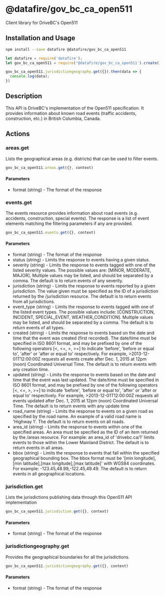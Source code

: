 # @datafire/gov_bc_ca_open511

Client library for DriveBC's Open511

## Installation and Usage
```bash
npm install --save datafire @datafire/gov_bc_ca_open511
```

```js
let datafire = require('datafire');
let gov_bc_ca_open511 = require('@datafire/gov_bc_ca_open511').create();

gov_bc_ca_open511.jurisdictiongeography.get({}).then(data => {
  console.log(data);
})
```

## Description
This API is DriveBC's implementation of the Open511 specification.  It provides information about known road events (traffic accidents, construction, etc.) in British Columbia, Canada.

## Actions
### areas.get
Lists the geographical areas (e.g. districts) that can be used to filter events.


```js
gov_bc_ca_open511.areas.get({}, context)
```

#### Parameters
* format (string) - The format of the response

### events.get
The events resource provides information about road events (e.g. accidents, construction, special events). The response is a list of event elements matching the filtering parameters if any are provided. 


```js
gov_bc_ca_open511.events.get({}, context)
```

#### Parameters
* format (string) - The format of the response
* status (string) - Limits the response to events having a given status.
* severity (string) - Limits the response to events tagged with one of the listed severity values. The possible values are: [MINOR, MODERATE, MAJOR].  Multiple values may be listed, and should be separated by a comma. The default is to return events of any severity.
* jurisdiction (string) - Limits the response to events reported by a given jurisdiction. The value given must be specified as the ID of a jurisdiction returned by the /jurisdiction resource. The default is to return events from all jurisdictions.
* event_type (string) - Limits the response to events tagged with one of the listed event types.  The possible values include: [CONSTRUCTION, INCIDENT, SPECIAL_EVENT, WEATHER_CONDITION].  Multiple values may be listed, and should be separated by a comma. The default is to return events of all types.
* created (string) - Limits the response to events based on the date and time that the event was created (first recorded). The date/time must be specified in ISO 8601 format, and may be prefixed by one of the following operators [<, <=, >, >=] to indicate 'before', 'before or equal to', 'after' or 'after or equal to' respectively.  For example, >2013-12-01T12:00:00Z requests all events create after Dec. 1, 2015 at 12pm (noon) Coordinated Universal Time.  The default is to return events with any creation time.
* updated (string) - Limits the response to events based on the date and time that the event was last updated. The date/time must be specified in ISO 8601 format, and may be prefixed by one of the following operators [<, <=, >, >=] to indicate 'before', 'before or equal to', 'after' or 'after or equal to' respectively.  For example, >2013-12-01T12:00:00Z requests all events updated after Dec. 1, 2015 at 12pm (noon) Coordinated Universal Time. The default is to return events with any update time
* road_name (string) - Limits the response to events on a given road as specified by the road name.  An example of a valid road name is 'Highway 1'. The default is to return events on all roads.
* area_id (string) - Limits the response to events within one of the specified areas.  An area must be specified as the ID of an item returned by the /areas resource. For example: an area_id of 'drivebc.ca/1' limits events to those within the Lower Mainland District.  The default is to return events in all areas.
* bbox (string) - Limits the response to events that fall within the specified geographical bounding box.  The bbox format must be '[min longitude],[min latitude],[max longitude],[max latitude]' with WGS84 coordinates.  For example: -123.45,48.99,-122.45,49.49.  The default is to return events in all geographical locations.

### jurisdiction.get
Lists the jurisdictions publishing data through this Open511 API implementation


```js
gov_bc_ca_open511.jurisdiction.get({}, context)
```

#### Parameters
* format (string) - The format of the response

### jurisdictiongeography.get
Provides the geographical boundaries for all the jurisdictions.


```js
gov_bc_ca_open511.jurisdictiongeography.get({}, context)
```

#### Parameters
* format (string) - The format of the response

